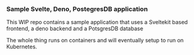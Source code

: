 ### Sample Svelte, Deno, PostegresDB application

This WIP repo contains a sample application that uses a Sveltekit based frontend,
a deno backend and a PotsgresDB database

The whole thing runs on containers and will eventually setup to run on Kubernetes.
